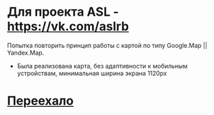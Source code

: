 # Для проекта ASL - https://vk.com/aslrb
Попытка повторить принцип работы с картой по типу Google.Map || Yandex.Map.
* Была реализована карта, без адаптивности к мобильным устройствам, минимальная ширина экрана 1120px
# [Переехало](https://nekitsan.github.io/tixonow.nek.github.io/)
